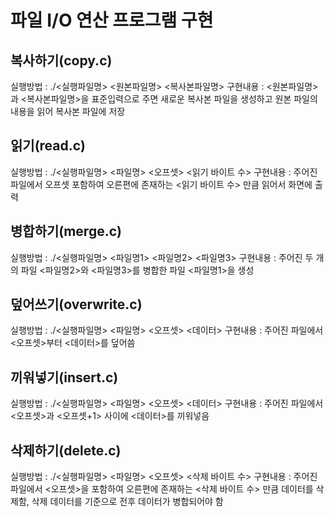 # 파일 I/O 연산 프로그램 구현

복사하기(copy.c)
------
실행방법 : ./<실행파일명> <원본파일명> <복사본파일명>
구현내용 : <원본파일명>과 <복사본파일명>을 표준입력으로 주면 새로운 복사본 파일을 생성하고 원본 파일의 내용을 읽어 복사본 파일에 저장
>
읽기(read.c)
------
실행방법 : ./<실행파일명> <파일명> <오프셋> <읽기 바이트 수>
구현내용 : 주어진 파일에서 오프셋 포함하여 오른편에 존재하는 <읽기 바이트 수> 만큼 읽어서 화면에 출력
>
병합하기(merge.c)
------
실행방법 : ./<실행파일명> <파일명1> <파일명2> <파일명3>
구현내용 : 주어진 두 개의 파일 <파일명2>와 <파일명3>를 병합한 파일 <파일명1>을 생성
>
덮어쓰기(overwrite.c)
------
실행방법 : ./<실행파일명> <파일명> <오프셋> <데이터>
구현내용 : 주어진 파일에서 <오프셋>부터 <데이터>를 덮어씀
>
끼워넣기(insert.c)
------
실행방법 : ./<실행파일명> <파일명> <오프셋> <데이터>
구현내용 : 주어진 파일에서 <오프셋>과 <오프셋+1> 사이에 <데이터>를 끼워넣음
>
삭제하기(delete.c)
------
실행방법 : ./<실행파일명> <파일명> <오프셋> <삭제 바이트 수>
구현내용 : 주어진 파일에서 <오프셋>을 포함하여 오른편에 존재하는 <삭제 바이트 수> 만큼 데이터를 삭제함, 삭제 데이터를 기준으로 전후 데이터가 병합되어야 함
